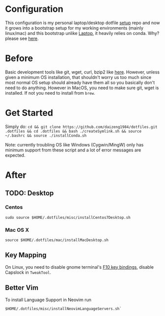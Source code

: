 # Configuration
This configuration is my personal laptop/desktop dotfile [setup](http://blog.smalleycreative.com/tutorials/using-git-and-github-to-manage-your-dotfiles/) repo and now it grows into a bootstrap setup for my working environments (mainly linux/mac) and this bootstrap unlike [Laptop](https://github.com/thoughtbot/laptop), it heavily relies on conda. Why? please see [here](https://daizeng1984.github.io/jekyll/update/2018/11/18/conda-everything.html).

# Before
Basic development tools like git, wget, curl, bzip2 like [here](https://github.com/daizeng1984/dotfiles/blob/master/misc/installCentos7.sh). However, unless given a minimum OS installation, that shouldn't worry us too much since most normal OS setup should already have them all so you basically don't need to do anything. However in MacOS, you need to make sure git, wget is installed. If not you need to install from `brew`.

# Get Started
Simply do: `cd && git clone https://github.com/daizeng1984/dotfiles.git .dotfiles && cd .dotfiles && bash ./createSymlink.sh && source ~/.bashrc && source ./installConda.sh`

Note: currently troubling OS like Windows (Cygwin/MingW) only has minimum support from these script and a lot of error messages are expected.

# After

## TODO: Desktop
### Centos
```{bash}
sudo source $HOME/.dotfiles/misc/installCentos7Desktop.sh
```

### Mac OS X
```{bash}
source $HOME/.dotfiles/mac/installMacDesktop.sh
```
## Key Mapping

On Linux, you need to disable gnome terminal's [F10 key bindings](https://ubuntu-tutorials.com/2007/07/16/disabling-the-f10-key-menu-accelerators-in-gnome-terminal/), disable Capslock in `TweakTool`.

## Better Vim
To install Language Support in Neovim run 

```{bash}
$HOME/.dotfiles/misc/installNeovimLanguageServers.sh`
```
